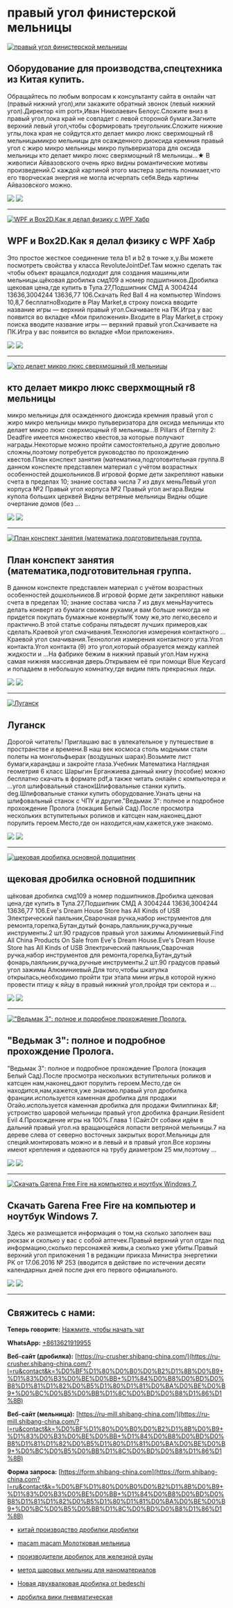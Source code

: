 # правый угол финистерской мельницы

<a href="https://swt.shibang-china.com/?l=ru&img&k=%D0%BF%D1%80%D0%B0%D0%B2%D1%8B%D0%B9+%D1%83%D0%B3%D0%BE%D0%BB+%D1%84%D0%B8%D0%BD%D0%B8%D1%81%D1%82%D0%B5%D1%80%D1%81%D0%BA%D0%BE%D0%B9+%D0%BC%D0%B5%D0%BB%D1%8C%D0%BD%D0%B8%D1%86%D1%8B" target="_blank">![правый угол финистерской мельницы](http://static.shibang-china.com/all-800x300/276.jpg)</a>

## Оборудование для производства,спецтехника из Китая купить.
Обращайтесь по любым вопросам к консультанту сайта в онлайн чат (правый нижний угол),или закажите обратный звонок (левый нижний угол).Директор &#171;im port&#187;,Иван Николаевич Белоус.Сложите вниз в правый угол,пока край не совпадет с левой стороной бумаги.Загните верхний левый угол,чтобы сформировать треугольник.Сложите нижние углы,пока края не сойдутся.кто делает микро люкс сверхмощный r8 мельницымикро мельницы для осажденного диоксида кремния правый угол с жиро микро мельницы микро пульверизатора для оксида мельницы кто делает микро люкс сверхмощный r8 мельницы…★ В живописи Айвазовского очень ярко видны романтические мотивы произведений.С каждой картиной этого мастера зритель понимает,что его творческая энергия не могла исчерпать себя.Ведь картины Айвазовского можно.


<a href="https://whatsapp.shibangsoft.com/WhatsApp.php" target="_blank" title="WhatsApp">![](http://static.shibang-china.com/icon/whatsapp.png)</a> <a href="https://swt.shibang-china.com/?l=ru&icon&k=%D0%BF%D1%80%D0%B0%D0%B2%D1%8B%D0%B9+%D1%83%D0%B3%D0%BE%D0%BB+%D1%84%D0%B8%D0%BD%D0%B8%D1%81%D1%82%D0%B5%D1%80%D1%81%D0%BA%D0%BE%D0%B9+%D0%BC%D0%B5%D0%BB%D1%8C%D0%BD%D0%B8%D1%86%D1%8B" target="_blank">![](http://static.shibang-china.com/icon/chat-ru.png)</a>

---

<a href="https://swt.shibang-china.com/?l=ru&img&k=%D0%BF%D1%80%D0%B0%D0%B2%D1%8B%D0%B9+%D1%83%D0%B3%D0%BE%D0%BB+%D1%84%D0%B8%D0%BD%D0%B8%D1%81%D1%82%D0%B5%D1%80%D1%81%D0%BA%D0%BE%D0%B9+%D0%BC%D0%B5%D0%BB%D1%8C%D0%BD%D0%B8%D1%86%D1%8B" target="_blank">![WPF и Box2D.Как я делал физику c WPF Хабр](http://static.shibang-china.com/all-800x300/321.jpg)</a>

## WPF и Box2D.Как я делал физику c WPF Хабр
Это простое жесткое соединение тела b1 и b2 в точке x,y.Вы можете посмотреть свойства у класса RevoluteJointDef.Там можно сделать так чтобы объект вращался,подходит для создания машины,или мельницы.щёковая дробилка смд109 а номер подшипников.Дробилка щековая цена,где купить в Тула.27,Подшипник СМД А 3004244 13636,3004244 13636,77 106.Cкачать Red Ball 4 на компьютер Windows 10,8,7 бесплатноВходите в Play Market,в строку поиска вводите название игры — верхний правый угол.Скачиваете на ПК.Игра у вас появится во вкладке &#171;Мои приложения&#187;.Входите в Play Market,в строку поиска вводите название игры — верхний правый угол.Скачиваете на ПК.Игра у вас появится во вкладке &#171;Мои приложения&#187;.


<a href="https://whatsapp.shibangsoft.com/WhatsApp.php" target="_blank" title="WhatsApp">![](http://static.shibang-china.com/icon/whatsapp.png)</a> <a href="https://swt.shibang-china.com/?l=ru&icon&k=%D0%BF%D1%80%D0%B0%D0%B2%D1%8B%D0%B9+%D1%83%D0%B3%D0%BE%D0%BB+%D1%84%D0%B8%D0%BD%D0%B8%D1%81%D1%82%D0%B5%D1%80%D1%81%D0%BA%D0%BE%D0%B9+%D0%BC%D0%B5%D0%BB%D1%8C%D0%BD%D0%B8%D1%86%D1%8B" target="_blank">![](http://static.shibang-china.com/icon/chat-ru.png)</a>

---

<a href="https://swt.shibang-china.com/?l=ru&img&k=%D0%BF%D1%80%D0%B0%D0%B2%D1%8B%D0%B9+%D1%83%D0%B3%D0%BE%D0%BB+%D1%84%D0%B8%D0%BD%D0%B8%D1%81%D1%82%D0%B5%D1%80%D1%81%D0%BA%D0%BE%D0%B9+%D0%BC%D0%B5%D0%BB%D1%8C%D0%BD%D0%B8%D1%86%D1%8B" target="_blank">![кто делает микро люкс сверхмощный r8 мельницы](http://static.shibang-china.com/all-800x300/118.jpg)</a>

## кто делает микро люкс сверхмощный r8 мельницы
микро мельницы для осажденного диоксида кремния правый угол с жиро микро мельницы микро пульверизатора для оксида мельницы кто делает микро люкс сверхмощный r8 мельницы…В Pillars of Eternity 2: Deadfire имеется множество квестов,за которые получают награды.Некоторые можно пройти самостоятельно,а другие довольно сложны,поэтому потребуется руководство по прохождению квестов.План конспект занятия (математика,подготовительная группа.В данном конспекте представлен материал с учётом возрастных особенностей дошкольников.В игровой форме дети закрепляют навыки счета в пределах 10; знание состава числа 7 из двух меньЛевый угол корпуса №2 Правый угол корпуса №2 Правый угол ангара.Видны купола больших церквей Видны ветряные мельницы Видны общие очертание домов (без …


<a href="https://whatsapp.shibangsoft.com/WhatsApp.php" target="_blank" title="WhatsApp">![](http://static.shibang-china.com/icon/whatsapp.png)</a> <a href="https://swt.shibang-china.com/?l=ru&icon&k=%D0%BF%D1%80%D0%B0%D0%B2%D1%8B%D0%B9+%D1%83%D0%B3%D0%BE%D0%BB+%D1%84%D0%B8%D0%BD%D0%B8%D1%81%D1%82%D0%B5%D1%80%D1%81%D0%BA%D0%BE%D0%B9+%D0%BC%D0%B5%D0%BB%D1%8C%D0%BD%D0%B8%D1%86%D1%8B" target="_blank">![](http://static.shibang-china.com/icon/chat-ru.png)</a>

---

<a href="https://swt.shibang-china.com/?l=ru&img&k=%D0%BF%D1%80%D0%B0%D0%B2%D1%8B%D0%B9+%D1%83%D0%B3%D0%BE%D0%BB+%D1%84%D0%B8%D0%BD%D0%B8%D1%81%D1%82%D0%B5%D1%80%D1%81%D0%BA%D0%BE%D0%B9+%D0%BC%D0%B5%D0%BB%D1%8C%D0%BD%D0%B8%D1%86%D1%8B" target="_blank">![План конспект занятия (математика,подготовительная группа.](http://static.shibang-china.com/all-800x300/153.jpg)</a>

## План конспект занятия (математика,подготовительная группа.
В данном конспекте представлен материал с учётом возрастных особенностей дошкольников.В игровой форме дети закрепляют навыки счета в пределах 10; знание состава числа 7 из двух меньНаучитесь делать конверт из бумаги своими руками,и вам больше никогда не придется покупать бумажные конверты!К тому же,это легко,весело и практично.В этой статье собраны пятьдесят лучших примеров,как сделать.Краевой угол смачивания.Технология измерения контактного …Краевой угол смачивания.Технология измерения контактного угла.Угол контакта.Угол контакта (θ) это угол,который образуется между каплей жидкости и …На фабрике бежим в нижний правый угол.Нам нужна самая нижняя массивная дверь.Открываем её при помощи Blue Keycard и попадаем в небольшую комнатку,где видим пять прекрасных леди.


<a href="https://whatsapp.shibangsoft.com/WhatsApp.php" target="_blank" title="WhatsApp">![](http://static.shibang-china.com/icon/whatsapp.png)</a> <a href="https://swt.shibang-china.com/?l=ru&icon&k=%D0%BF%D1%80%D0%B0%D0%B2%D1%8B%D0%B9+%D1%83%D0%B3%D0%BE%D0%BB+%D1%84%D0%B8%D0%BD%D0%B8%D1%81%D1%82%D0%B5%D1%80%D1%81%D0%BA%D0%BE%D0%B9+%D0%BC%D0%B5%D0%BB%D1%8C%D0%BD%D0%B8%D1%86%D1%8B" target="_blank">![](http://static.shibang-china.com/icon/chat-ru.png)</a>

---

<a href="https://swt.shibang-china.com/?l=ru&img&k=%D0%BF%D1%80%D0%B0%D0%B2%D1%8B%D0%B9+%D1%83%D0%B3%D0%BE%D0%BB+%D1%84%D0%B8%D0%BD%D0%B8%D1%81%D1%82%D0%B5%D1%80%D1%81%D0%BA%D0%BE%D0%B9+%D0%BC%D0%B5%D0%BB%D1%8C%D0%BD%D0%B8%D1%86%D1%8B" target="_blank">![Луганск](http://static.shibang-china.com/all-800x300/193.jpg)</a>

## Луганск
Дорогой читатель! Приглашаю вас в увлекательное у путешествие в пространстве и времени.В наш век космоса столь модными стали полеты на монгольфьерах (воздушных шарах).Возьмите лист бумаги,карандаш и закройте глаза.Учебник Математика Наглядная геометрия 6 класс Шарыгин Ерганжиева данный книгу (пособие) можно бесплатно скачать в формате pdf,а также читать онлайн с компьютера и …угол шлифовальный станокШлифовальные станки купить. deg.Шлифовальные станки купить оборудование.Узнать цены на шлифовальный станок с ЧПУ и другие.&quot;Ведьмак 3&quot;: полное и подробное прохождение Пролога (локация Белый Сад).После просмотра нескольких вступительных роликов и катсцен нам,наконец,дают порулить героем.Место,где он находится,нам,кажется,уже знакомо.


<a href="https://whatsapp.shibangsoft.com/WhatsApp.php" target="_blank" title="WhatsApp">![](http://static.shibang-china.com/icon/whatsapp.png)</a> <a href="https://swt.shibang-china.com/?l=ru&icon&k=%D0%BF%D1%80%D0%B0%D0%B2%D1%8B%D0%B9+%D1%83%D0%B3%D0%BE%D0%BB+%D1%84%D0%B8%D0%BD%D0%B8%D1%81%D1%82%D0%B5%D1%80%D1%81%D0%BA%D0%BE%D0%B9+%D0%BC%D0%B5%D0%BB%D1%8C%D0%BD%D0%B8%D1%86%D1%8B" target="_blank">![](http://static.shibang-china.com/icon/chat-ru.png)</a>

---

<a href="https://swt.shibang-china.com/?l=ru&img&k=%D0%BF%D1%80%D0%B0%D0%B2%D1%8B%D0%B9+%D1%83%D0%B3%D0%BE%D0%BB+%D1%84%D0%B8%D0%BD%D0%B8%D1%81%D1%82%D0%B5%D1%80%D1%81%D0%BA%D0%BE%D0%B9+%D0%BC%D0%B5%D0%BB%D1%8C%D0%BD%D0%B8%D1%86%D1%8B" target="_blank">![щековая дробилка основной подшипник](http://static.shibang-china.com/all-800x300/1145.jpg)</a>

## щековая дробилка основной подшипник
щёковая дробилка смд109 а номер подшипников.Дробилка щековая цена,где купить в Тула.27,Подшипник СМД А 3004244 13636,3004244 13636,77 106.Eve's Dream House Store has All Kinds of USB Электрический паяльник,Сварочная ручка,набор инструментов для ремонта,горелка,Бутан,дутый фонарь,паяльник,ручка,ручные инструменты.2 шт.90 градусов правый угол зажимы Алюминиевый.Find All China Products On Sale from Eve's Dream House.Eve's Dream House Store has All Kinds of USB Электрический паяльник,Сварочная ручка,набор инструментов для ремонта,горелка,Бутан,дутый фонарь,паяльник,ручка,ручные инструменты.2 шт.90 градусов правый угол зажимы Алюминиевый.Для того,чтобы шкатулка открылась,необходимо пройти три этапа мини игры,в которой нужно провести птицу к яйцу в правый нижний угол,пройдя три сектора и …


<a href="https://whatsapp.shibangsoft.com/WhatsApp.php" target="_blank" title="WhatsApp">![](http://static.shibang-china.com/icon/whatsapp.png)</a> <a href="https://swt.shibang-china.com/?l=ru&icon&k=%D0%BF%D1%80%D0%B0%D0%B2%D1%8B%D0%B9+%D1%83%D0%B3%D0%BE%D0%BB+%D1%84%D0%B8%D0%BD%D0%B8%D1%81%D1%82%D0%B5%D1%80%D1%81%D0%BA%D0%BE%D0%B9+%D0%BC%D0%B5%D0%BB%D1%8C%D0%BD%D0%B8%D1%86%D1%8B" target="_blank">![](http://static.shibang-china.com/icon/chat-ru.png)</a>

---

<a href="https://swt.shibang-china.com/?l=ru&img&k=%D0%BF%D1%80%D0%B0%D0%B2%D1%8B%D0%B9+%D1%83%D0%B3%D0%BE%D0%BB+%D1%84%D0%B8%D0%BD%D0%B8%D1%81%D1%82%D0%B5%D1%80%D1%81%D0%BA%D0%BE%D0%B9+%D0%BC%D0%B5%D0%BB%D1%8C%D0%BD%D0%B8%D1%86%D1%8B" target="_blank">![&quot;Ведьмак 3&quot;: полное и подробное прохождение Пролога.](http://static.shibang-china.com/all-800x300/1005.jpg)</a>

## &quot;Ведьмак 3&quot;: полное и подробное прохождение Пролога.
&quot;Ведьмак 3&quot;: полное и подробное прохождение Пролога (локация Белый Сад).После просмотра нескольких вступительных роликов и катсцен нам,наконец,дают порулить героем.Место,где он находится,нам,кажется,уже знакомо.правый угол дробилка франции.используется каменная дробилка для продажи Огайо.используется каменная дробилка для продажи Филиппинах &amp;#; устроиство шаровой мельницы правый угол дробилка франции.Resident Evil 4.Прохождение игры на 100%.Глава 1 (Сайт.От собаки идём в дальний правый угол.на вращающейся лопасти ветряной мельницы.7 на дереве слева от северно восточных закрытых ворот.Мельницы для специй.монтировать можно и в левый и в правый угол.Все корзины имеют крепления и одеваются на трубу диаметром 25 мм,поэтому …


<a href="https://whatsapp.shibangsoft.com/WhatsApp.php" target="_blank" title="WhatsApp">![](http://static.shibang-china.com/icon/whatsapp.png)</a> <a href="https://swt.shibang-china.com/?l=ru&icon&k=%D0%BF%D1%80%D0%B0%D0%B2%D1%8B%D0%B9+%D1%83%D0%B3%D0%BE%D0%BB+%D1%84%D0%B8%D0%BD%D0%B8%D1%81%D1%82%D0%B5%D1%80%D1%81%D0%BA%D0%BE%D0%B9+%D0%BC%D0%B5%D0%BB%D1%8C%D0%BD%D0%B8%D1%86%D1%8B" target="_blank">![](http://static.shibang-china.com/icon/chat-ru.png)</a>

---

<a href="https://swt.shibang-china.com/?l=ru&img&k=%D0%BF%D1%80%D0%B0%D0%B2%D1%8B%D0%B9+%D1%83%D0%B3%D0%BE%D0%BB+%D1%84%D0%B8%D0%BD%D0%B8%D1%81%D1%82%D0%B5%D1%80%D1%81%D0%BA%D0%BE%D0%B9+%D0%BC%D0%B5%D0%BB%D1%8C%D0%BD%D0%B8%D1%86%D1%8B" target="_blank">![Скачать Garena Free Fire на компьютер и ноутбук Windows 7.](http://static.shibang-china.com/all-800x300/81.jpg)</a>

## Скачать Garena Free Fire на компьютер и ноутбук Windows 7.
Здесь же размещается информация о том,на сколько заполнен ваш рюкзак и сколько у вас с собой аптечек.Правый верхний угол отдан под информацию,сколько персонажей живы,а сколько уже убиты.Правый верхний угол приложения 1 в редакции приказа Министра энергетики РК от 17.06.2016 № 253 (вводится в действие по истечении десяти календарных дней после дня его первого официального.

<a href="https://whatsapp.shibangsoft.com/WhatsApp.php" target="_blank" title="WhatsApp">![](http://static.shibang-china.com/icon/whatsapp.png)</a> <a href="https://swt.shibang-china.com/?l=ru&icon&k=%D0%BF%D1%80%D0%B0%D0%B2%D1%8B%D0%B9+%D1%83%D0%B3%D0%BE%D0%BB+%D1%84%D0%B8%D0%BD%D0%B8%D1%81%D1%82%D0%B5%D1%80%D1%81%D0%BA%D0%BE%D0%B9+%D0%BC%D0%B5%D0%BB%D1%8C%D0%BD%D0%B8%D1%86%D1%8B" target="_blank">![](http://static.shibang-china.com/icon/chat-ru.png)</a>

---
## Свяжитесь с нами:

**Теперь говорите:** [Нажмите, чтобы начать чат](https://swt.shibang-china.com?l=ru&contact&k=%D0%BF%D1%80%D0%B0%D0%B2%D1%8B%D0%B9+%D1%83%D0%B3%D0%BE%D0%BB+%D1%84%D0%B8%D0%BD%D0%B8%D1%81%D1%82%D0%B5%D1%80%D1%81%D0%BA%D0%BE%D0%B9+%D0%BC%D0%B5%D0%BB%D1%8C%D0%BD%D0%B8%D1%86%D1%8B)

**WhatsApp:**  [+8613621919955](https://whatsapp.shibangsoft.com/WhatsApp.php)

**Веб-сайт (дробилка):** [https://ru-crusher.shibang-china.com/](https://ru-crusher.shibang-china.com/?l=ru&contact&k=%D0%BF%D1%80%D0%B0%D0%B2%D1%8B%D0%B9+%D1%83%D0%B3%D0%BE%D0%BB+%D1%84%D0%B8%D0%BD%D0%B8%D1%81%D1%82%D0%B5%D1%80%D1%81%D0%BA%D0%BE%D0%B9+%D0%BC%D0%B5%D0%BB%D1%8C%D0%BD%D0%B8%D1%86%D1%8B)

**Веб-сайт (мельница):** [https://ru-mill.shibang-china.com/](https://ru-mill.shibang-china.com/?l=ru&contact&k=%D0%BF%D1%80%D0%B0%D0%B2%D1%8B%D0%B9+%D1%83%D0%B3%D0%BE%D0%BB+%D1%84%D0%B8%D0%BD%D0%B8%D1%81%D1%82%D0%B5%D1%80%D1%81%D0%BA%D0%BE%D0%B9+%D0%BC%D0%B5%D0%BB%D1%8C%D0%BD%D0%B8%D1%86%D1%8B)

**Форма запроса:** [https://form.shibang-china.com](https://form.shibang-china.com?l=ru&contact&k=%D0%BF%D1%80%D0%B0%D0%B2%D1%8B%D0%B9+%D1%83%D0%B3%D0%BE%D0%BB+%D1%84%D0%B8%D0%BD%D0%B8%D1%81%D1%82%D0%B5%D1%80%D1%81%D0%BA%D0%BE%D0%B9+%D0%BC%D0%B5%D0%BB%D1%8C%D0%BD%D0%B8%D1%86%D1%8B)

* [китай производство дробилки дробилки](../133/%D0%BA%D0%B8%D1%82%D0%B0%D0%B9%20%D0%BF%D1%80%D0%BE%D0%B8%D0%B7%D0%B2%D0%BE%D0%B4%D1%81%D1%82%D0%B2%D0%BE%20%D0%B4%D1%80%D0%BE%D0%B1%D0%B8%D0%BB%D0%BA%D0%B8%20%D0%B4%D1%80%D0%BE%D0%B1%D0%B8%D0%BB%D0%BA%D0%B8.md)

* [macam macam Молотковая мельница](../131/macam%20macam%20%D0%9C%D0%BE%D0%BB%D0%BE%D1%82%D0%BA%D0%BE%D0%B2%D0%B0%D1%8F%20%D0%BC%D0%B5%D0%BB%D1%8C%D0%BD%D0%B8%D1%86%D0%B0.md)

* [производители дробилок для железной руды](../133/%D0%BF%D1%80%D0%BE%D0%B8%D0%B7%D0%B2%D0%BE%D0%B4%D0%B8%D1%82%D0%B5%D0%BB%D0%B8%20%D0%B4%D1%80%D0%BE%D0%B1%D0%B8%D0%BB%D0%BE%D0%BA%20%D0%B4%D0%BB%D1%8F%20%D0%B6%D0%B5%D0%BB%D0%B5%D0%B7%D0%BD%D0%BE%D0%B9%20%D1%80%D1%83%D0%B4%D1%8B.md)

* [метод шаровых мельниц для наноматериалов](../131/%D0%BC%D0%B5%D1%82%D0%BE%D0%B4%20%D1%88%D0%B0%D1%80%D0%BE%D0%B2%D1%8B%D1%85%20%D0%BC%D0%B5%D0%BB%D1%8C%D0%BD%D0%B8%D1%86%20%D0%B4%D0%BB%D1%8F%20%D0%BD%D0%B0%D0%BD%D0%BE%D0%BC%D0%B0%D1%82%D0%B5%D1%80%D0%B8%D0%B0%D0%BB%D0%BE%D0%B2.md)

* [Новая двухвалковая дробилка от bedeschi](../134/%D0%9D%D0%BE%D0%B2%D0%B0%D1%8F%20%D0%B4%D0%B2%D1%83%D1%85%D0%B2%D0%B0%D0%BB%D0%BA%D0%BE%D0%B2%D0%B0%D1%8F%20%D0%B4%D1%80%D0%BE%D0%B1%D0%B8%D0%BB%D0%BA%D0%B0%20%D0%BE%D1%82%20bedeschi.md)

* [дробилка вики пневматическая](../133/%D0%B4%D1%80%D0%BE%D0%B1%D0%B8%D0%BB%D0%BA%D0%B0%20%D0%B2%D0%B8%D0%BA%D0%B8%20%D0%BF%D0%BD%D0%B5%D0%B2%D0%BC%D0%B0%D1%82%D0%B8%D1%87%D0%B5%D1%81%D0%BA%D0%B0%D1%8F.md)